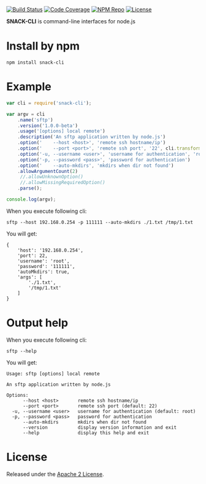 [![Build Status](https://travis-ci.org/subchen/snack-cli.svg?branch=master)](https://travis-ci.org/subchen/snack-cli)
[![Code Coverage](https://img.shields.io/coveralls/subchen/snack-cli/master.svg)](https://coveralls.io/r/subchen/snack-cli)
[![NPM Repo](https://img.shields.io/npm/v/snack-cli.svg)](https://www.npmjs.com/package/snack-cli)
[![License](http://img.shields.io/badge/License-Apache_2-red.svg?style=flat)](http://www.apache.org/licenses/LICENSE-2.0)

**SNACK-CLI** is command-line interfaces for node.js

# Install by npm

```shell
npm install snack-cli
```

# Example

```js
var cli = require('snack-cli');

var argv = cli
    .name('sftp')
    .version('1.0.0-beta')
    .usage('[options] local remote')
    .description('An sftp application written by node.js')
    .option('    --host <host>', 'remote ssh hostname/ip')
    .option('    --port <port>', 'remote ssh port', '22', cli.transformers.asInt)
    .option('-u, --username <user>', 'username for authentication', 'root')
    .option('-p, --password <pass>', 'password for authentication')
    .option('    --auto-mkdirs', 'mkdirs when dir not found')
    .allowArgumentCount(2)
     //.allowUnknownOption()
     //.allowMissingRequiredOption()
    .parse();

console.log(argv);
```

When you execute following cli:

```shell
sftp --host 192.168.0.254 -p 111111 --auto-mkdirs ./1.txt /tmp/1.txt
```

You will get:

```
{
    'host': '192.168.0.254',
    'port': 22,
    'username': 'root',
    'password': '111111',
    'autoMkdirs': true,
    'args': [
        './1.txt',
        '/tmp/1.txt'
    ]
}
```

# Output help


When you execute following cli:

```shell
sftp --help
```

You will get:

```
Usage: sftp [options] local remote

An sftp application written by node.js

Options:
      --host <host>       remote ssh hostname/ip
      --port <port>       remote ssh port (default: 22)
  -u, --username <user>   username for authentication (default: root)
  -p, --password <pass>   password for authentication
      --auto-mkdirs       mkdirs when dir not found
      --version           display version information and exit
      --help              display this help and exit
```

# License

Released under the [Apache 2 License](http://www.apache.org/licenses/LICENSE-2.0).
